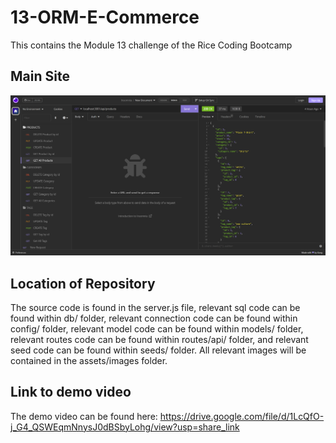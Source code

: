 # 13-ORM-E-Commerce
This contains the Module 13 challenge of the Rice Coding Bootcamp

## Main Site

![Main Site](assets/images/main-site-01.png)

## Location of Repository

The source code is found in the server.js file, relevant sql code can be found within db/ folder, relevant connection code can be found within config/ folder, relevant model code can be found within models/ folder, relevant routes code can be found within routes/api/ folder, and relevant seed code can be found within seeds/ folder. All relevant images will be contained in the assets/images folder.

## Link to demo video

The demo video can be found here: https://drive.google.com/file/d/1LcQfO-j_G4_QSWEqmNnysJ0dBSbyLohg/view?usp=share_link
